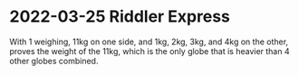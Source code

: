 2022-03-25 Riddler Express
==========================
With 1 weighing, 11kg on one side, and 1kg, 2kg, 3kg, and 4kg on the other,
proves the weight of the 11kg, which is the only globe that is heavier than
4 other globes combined.
